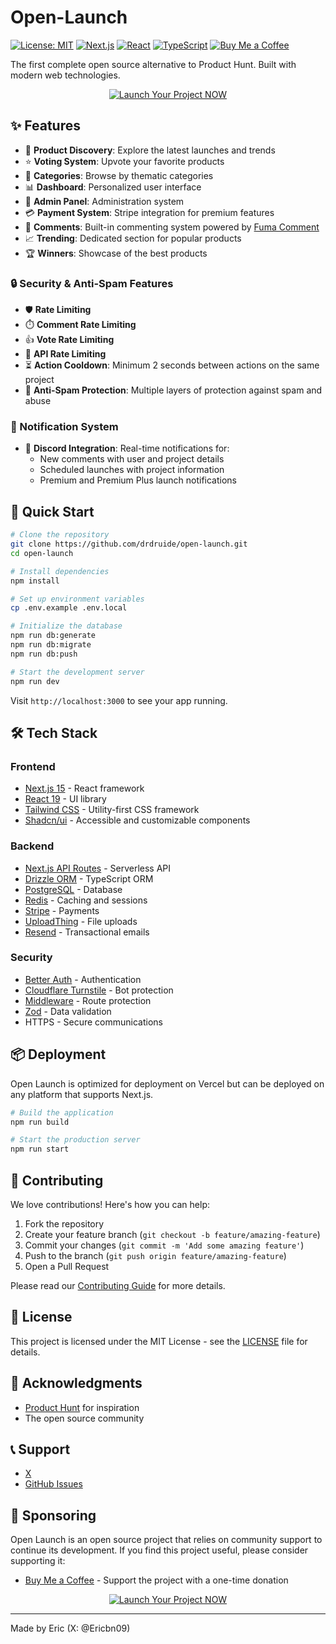 # Open-Launch

[![License: MIT](https://img.shields.io/badge/License-MIT-yellow.svg)](https://opensource.org/licenses/MIT)
[![Next.js](https://img.shields.io/badge/Next.js-15.3.1-black?logo=next.js)](https://nextjs.org)
[![React](https://img.shields.io/badge/React-19.1.0-blue?logo=react)](https://reactjs.org)
[![TypeScript](https://img.shields.io/badge/TypeScript-5.8.3-blue?logo=typescript)](https://www.typescriptlang.org)
[![Buy Me a Coffee](https://img.shields.io/badge/Buy%20Me%20a%20Coffee-Support%20Open%20Launch-FFDD00?logo=buymeacoffee)](https://buymeacoffee.com/drdruide)

The first complete open source alternative to Product Hunt. Built with modern web technologies.

<div align="center">
  <a href="https://open-launch.com" target="_blank">
    <img src="https://img.shields.io/badge/Launch_Your_Project_NOW-2563EB?style=for-the-badge&logo=&logoColor=white" alt="Launch Your Project NOW" />
  </a>
</div>

## ✨ Features

- 🎯 **Product Discovery**: Explore the latest launches and trends
- ⭐ **Voting System**: Upvote your favorite products
- 📂 **Categories**: Browse by thematic categories
- 📊 **Dashboard**: Personalized user interface
- 🔐 **Admin Panel**: Administration system
- 💳 **Payment System**: Stripe integration for premium features
- 💬 **Comments**: Built-in commenting system powered by [Fuma Comment](https://github.com/fuma-nama/fuma-comment)
- 📈 **Trending**: Dedicated section for popular products
- 🏆 **Winners**: Showcase of the best products

### 🔒 Security & Anti-Spam Features

- 🛡️ **Rate Limiting**
- ⏱️ **Comment Rate Limiting**
- 👍 **Vote Rate Limiting**
- 🔄 **API Rate Limiting**
- ⏳ **Action Cooldown**: Minimum 2 seconds between actions on the same project
- 🚫 **Anti-Spam Protection**: Multiple layers of protection against spam and abuse

### 🔔 Notification System

- 📢 **Discord Integration**: Real-time notifications for:
  - New comments with user and project details
  - Scheduled launches with project information
  - Premium and Premium Plus launch notifications

## 🚀 Quick Start

```bash
# Clone the repository
git clone https://github.com/drdruide/open-launch.git
cd open-launch

# Install dependencies
npm install

# Set up environment variables
cp .env.example .env.local

# Initialize the database
npm run db:generate
npm run db:migrate
npm run db:push

# Start the development server
npm run dev
```

Visit `http://localhost:3000` to see your app running.

## 🛠 Tech Stack

### Frontend

- [Next.js 15](https://nextjs.org) - React framework
- [React 19](https://reactjs.org) - UI library
- [Tailwind CSS](https://tailwindcss.com) - Utility-first CSS framework
- [Shadcn/ui](https://ui.shadcn.com) - Accessible and customizable components

### Backend

- [Next.js API Routes](https://nextjs.org/docs/api-routes/introduction) - Serverless API
- [Drizzle ORM](https://orm.drizzle.team) - TypeScript ORM
- [PostgreSQL](https://www.postgresql.org) - Database
- [Redis](https://redis.io) - Caching and sessions
- [Stripe](https://stripe.com) - Payments
- [UploadThing](https://uploadthing.com) - File uploads
- [Resend](https://resend.com) - Transactional emails

### Security

- [Better Auth](https://better-auth.com) - Authentication
- [Cloudflare Turnstile](https://www.cloudflare.com/products/turnstile) - Bot protection
- [Middleware](https://nextjs.org/docs/middleware) - Route protection
- [Zod](https://zod.dev) - Data validation
- HTTPS - Secure communications

## 📦 Deployment

Open Launch is optimized for deployment on Vercel but can be deployed on any platform that supports Next.js.

```bash
# Build the application
npm run build

# Start the production server
npm run start
```

## 🤝 Contributing

We love contributions! Here's how you can help:

1. Fork the repository
2. Create your feature branch (`git checkout -b feature/amazing-feature`)
3. Commit your changes (`git commit -m 'Add some amazing feature'`)
4. Push to the branch (`git push origin feature/amazing-feature`)
5. Open a Pull Request

Please read our [Contributing Guide](CONTRIBUTING.md) for more details.

## 📄 License

This project is licensed under the MIT License - see the [LICENSE](LICENSE) file for details.

## 🙏 Acknowledgments

- [Product Hunt](https://www.producthunt.com) for inspiration
- The open source community

## 📞 Support

- [X](https://x.com/ericbn09)
- [GitHub Issues](https://github.com/drdruide/open-launch/issues)

## 💖 Sponsoring

Open Launch is an open source project that relies on community support to continue its development. If you find this project useful, please consider supporting it:

- [Buy Me a Coffee](https://buymeacoffee.com/drdruide) - Support the project with a one-time donation

<div align="center">
  <a href="https://open-launch.com" target="_blank">
    <img src="https://img.shields.io/badge/Launch_Your_Project_NOW-2563EB?style=for-the-badge&logo=&logoColor=white" alt="Launch Your Project NOW" />
  </a>
</div>

---

Made by Eric (X: @Ericbn09)
